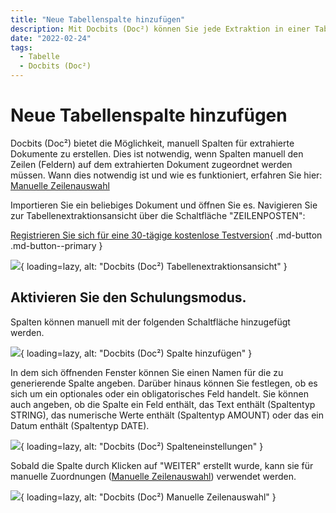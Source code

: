 ```yaml
---
title: "Neue Tabellenspalte hinzufügen"
description: Mit Docbits (Doc²) können Sie jede Extraktion in einer Tabelle auswählen und in eine neue Spalte extrahieren.
date: "2022-02-24"
tags:
  - Tabelle
  - Docbits (Doc²)
---
```


# Neue Tabellenspalte hinzufügen

Docbits (Doc²) bietet die Möglichkeit, manuell Spalten für extrahierte Dokumente zu erstellen. Dies ist notwendig, wenn Spalten manuell den Zeilen (Feldern) auf dem extrahierten Dokument zugeordnet werden müssen. Wann dies notwendig ist und wie es funktioniert, erfahren Sie hier: [Manuelle Zeilenauswahl](/docbits/table/manual-row-selection/)

Importieren Sie ein beliebiges Dokument und öffnen Sie es. Navigieren Sie zur Tabellenextraktionsansicht über die Schaltfläche "ZEILENPOSTEN":

[Registrieren Sie sich für eine 30-tägige kostenlose Testversion](https://app.polydocs.io){ .md-button .md-button--primary }

![](/_images/docbits/image-26.png){ loading=lazy, alt: "Docbits (Doc²) Tabellenextraktionsansicht" }

## Aktivieren Sie den Schulungsmodus.

Spalten können manuell mit der folgenden Schaltfläche hinzugefügt werden.

![](/_images/docbits/image-27-1024x367.png){ loading=lazy, alt: "Docbits (Doc²) Spalte hinzufügen" }

In dem sich öffnenden Fenster können Sie einen Namen für die zu generierende Spalte angeben. Darüber hinaus können Sie festlegen, ob es sich um ein optionales oder ein obligatorisches Feld handelt. Sie können auch angeben, ob die Spalte ein Feld enthält, das Text enthält (Spaltentyp STRING), das numerische Werte enthält (Spaltentyp AMOUNT) oder das ein Datum enthält (Spaltentyp DATE).

![](/_images/docbits/image-28-1024x692.png){ loading=lazy, alt: "Docbits (Doc²) Spalteneinstellungen" }

Sobald die Spalte durch Klicken auf "WEITER" erstellt wurde, kann sie für manuelle Zuordnungen ([](/docbits/doc2app/table-train/training-of-table-extraction/manual-row-selection/)[Manuelle Zeilenauswahl](/docbits/table/manual-row-selection/)) verwendet werden.

![](/_images/docbits/image-29-1024x232.png){ loading=lazy, alt: "Docbits (Doc²) Manuelle Zeilenauswahl" }